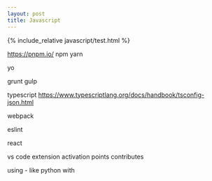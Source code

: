 ```yaml
---
layout: post
title: Javascript
---
```


{% include_relative javascript/test.html %}

<https://pnpm.io/>
npm
yarn

yo

grunt
gulp

typescript
<https://www.typescriptlang.org/docs/handbook/tsconfig-json.html>

webpack

eslint

react

vs code extension
activation points
contributes

using - like python with
